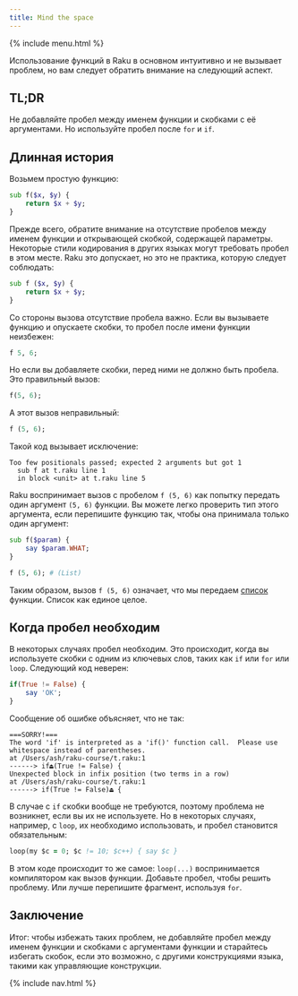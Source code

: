 ```yaml
---
title: Mind the space
---
```


{% include menu.html %}

Использование функций в Raku в основном интуитивно и не вызывает проблем, но вам следует обратить внимание на следующий аспект.

## TL;DR

Не добавляйте пробел между именем функции и скобками с её аргументами. Но используйте пробел после `for` и `if`.

## Длинная история

Возьмем простую функцию:

```raku
sub f($x, $y) {
    return $x + $y;
}
```

Прежде всего, обратите внимание на отсутствие пробелов между именем функции и открывающей скобкой, содержащей параметры. Некоторые стили кодирования в других языках могут требовать пробел в этом месте. Raku это допускает, но это не практика, которую следует соблюдать:

```raku
sub f ($x, $y) {
    return $x + $y;
}
```

Со стороны вызова отсутствие пробела важно. Если вы вызываете функцию и опускаете скобки, то пробел после имени функции неизбежен:

```raku
f 5, 6;
```

Но если вы добавляете скобки, перед ними не должно быть пробела. Это правильный вызов:

```raku
f(5, 6);
```

А этот вызов неправильный:

```raku
f (5, 6);
```

Такой код вызывает исключение:

    Too few positionals passed; expected 2 arguments but got 1
      sub f at t.raku line 1
      in block <unit> at t.raku line 5

Raku воспринимает вызов с пробелом `f (5, 6)` как попытку передать один аргумент `(5, 6)` функции. Вы можете легко проверить тип этого аргумента, если перепишите функцию так, чтобы она принимала только один аргумент:

```raku
sub f($param) {
    say $param.WHAT;
}

f (5, 6); # (List)
```

Таким образом, вызов `f (5, 6)` означает, что мы передаем [список](/ru/essentials/positionals/lists) функции. Список как единое целое.

## Когда пробел необходим

В некоторых случаях пробел необходим. Это происходит, когда вы используете скобки с одним из ключевых слов, таких как `if` или `for` или `loop`. Следующий код неверен:

```raku
if(True != False) {
    say 'OK';
}
```

Сообщение об ошибке объясняет, что не так:

    ===SORRY!===
    The word 'if' is interpreted as a 'if()' function call.  Please use
    whitespace instead of parentheses.
    at /Users/ash/raku-course/t.raku:1
    ------> if⏏(True != False) {
    Unexpected block in infix position (two terms in a row)
    at /Users/ash/raku-course/t.raku:1
    ------> if(True != False)⏏ {

В случае с `if` скобки вообще не требуются, поэтому проблема не возникнет, если вы их не используете. Но в некоторых случаях, например, с `loop`, их необходимо использовать, и пробел становится обязательным:

```for
loop(my $c = 0; $c != 10; $c++) { say $c }
```

В этом коде происходит то же самое: `loop(...)` воспринимается компилятором как вызов функции. Добавьте пробел, чтобы решить проблему. Или лучше перепишите фрагмент, используя `for`.

## Заключение

Итог: чтобы избежать таких проблем, не добавляйте пробел между именем функции и скобками с аргументами функции и старайтесь избегать скобок, если это возможно, с другими конструкциями языка, такими как управляющие конструкции.

{% include nav.html %}